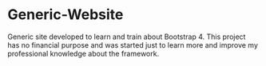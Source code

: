 # Generic-Website
 Generic site developed to learn and train about Bootstrap 4. This project has no financial purpose and was started just to learn more and improve my professional knowledge about the framework.
